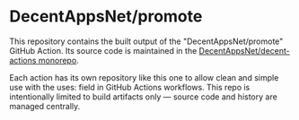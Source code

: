# DecentAppsNet/promote

This repository contains the built output of the "DecentAppsNet/promote" GitHub Action. Its source code is maintained in the [DecentAppsNet/decent-actions monorepo](https://github.com/DecentAppsNet/decent-actions).

Each action has its own repository like this one to allow clean and simple use with the uses: field in GitHub Actions workflows. This repo is intentionally limited to build artifacts only — source code and history are managed centrally.